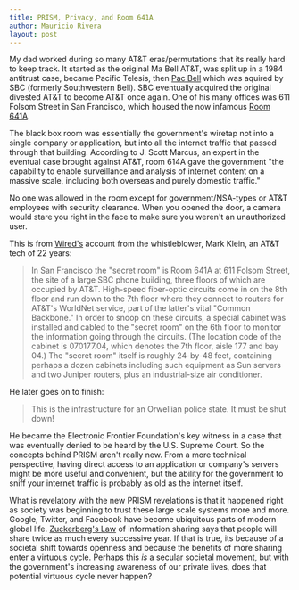 ```yaml
---
title: PRISM, Privacy, and Room 641A
author: Mauricio Rivera
layout: post
---
```

My dad worked during so many AT&T eras/permutations that its really hard to keep track. It started as the original Ma Bell AT&T, was split up in a 1984 antitrust case, became Pacific Telesis, then [Pac Bell](http://en.wikipedia.org/wiki/Pacific_Bell) which was aquired by SBC (formerly Southwestern Bell). SBC eventually acquired the original divested AT&T to become AT&T once again. One of his many offices was 611 Folsom Street in San Francisco, which housed the now infamous [Room 641A](http://en.wikipedia.org/wiki/Room_641A). 

The black box room was essentially the government's wiretap not into a single company or application, but into all the internet traffic that passed through that building. According to J. Scott Marcus, an expert in the eventual case brought against AT&T, room 614A gave the government "the capability to enable surveillance and analysis of internet content on a massive scale, including both overseas and purely domestic traffic."

No one was allowed in the room except for government/NSA-types or AT&T employees with security clearance. When you opened the door, a camera would stare you right in the face to make sure you weren't an unauthorized user.

This is from [Wired's](http://www.wired.com/science/discoveries/news/2006/05/70908) account from the whistleblower, Mark Klein, an AT&T tech of 22 years:

>In San Francisco the "secret room" is Room 641A at 611 Folsom Street, the site of a large SBC phone building, three floors of which are occupied by AT&T. High-speed fiber-optic circuits come in on the 8th floor and run down to the 7th floor where they connect to routers for AT&T's WorldNet service, part of the latter's vital "Common Backbone." In order to snoop on these circuits, a special cabinet was installed and cabled to the "secret room" on the 6th floor to monitor the information going through the circuits. (The location code of the cabinet is 070177.04, which denotes the 7th floor, aisle 177 and bay 04.) The "secret room" itself is roughly 24-by-48 feet, containing perhaps a dozen cabinets including such equipment as Sun servers and two Juniper routers, plus an industrial-size air conditioner.

He later goes on to finish:

>This is the infrastructure for an Orwellian police state. It must be shut down!

He became the Electronic Frontier Foundation's key witness in a case that was eventually denied to be heard by the U.S. Supreme Court. So the concepts behind PRISM aren't really new. From a more technical perspective, having direct access to an application or company's servers might be more useful and convenient, but the ability for the government to sniff your internet traffic is probably as old as the internet itself.  

What is revelatory with the new PRISM revelations is that it happened right as society was beginning to trust these large scale systems more and more. Google, Twitter, and Facebook have become ubiquitous parts of modern global life. [Zuckerberg's Law](http://bits.blogs.nytimes.com/2008/11/06/zuckerbergs-law-of-information-sharing/) of information sharing says that people will share twice as much every successive year. If that is true, its because of a societal shift towards openness and because the benefits of more sharing enter a virtuous cycle. Perhaps this *is* a secular societal movement, but with the government's increasing awareness of our private lives, does that potential virtuous cycle never happen?  


